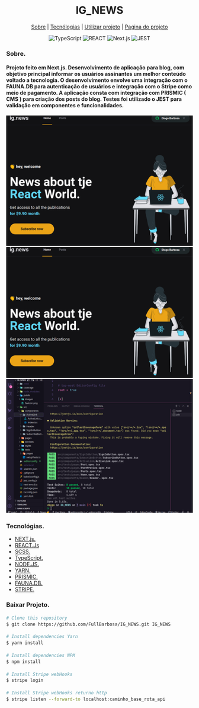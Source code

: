 <div>
  <h1 align="center">IG_NEWS</h1>
  
  <div align="center">

  <a href="#sobre">Sobre</a> 
    |
  <a href="#tecnologias">Tecnólogias</a>
    |
  <a href="#dependências">Utilizar projeto</a>
    |
  <a href="#Projeto">Pagina do projeto</a>

  </div>
</div>

<div >
<div align="center">
  <img src="https://img.shields.io/badge/TypeScript-007ACC?style=for-the-badge&logo=typescript&logoColor=white"
        alt="TypeScript">
  <img src="https://img.shields.io/badge/React-20232A?style=for-the-badge&logo=react&logoColor=61DAFB
" alt="REACT">
  <img src="https://img.shields.io/badge/next.js-000000?style=for-the-badge&logo=next.js&logoColor=white" alt="Next.js">
  <img src="	https://img.shields.io/badge/Jest-C21325?style=for-the-badge&logo=jest&logoColor=white" alt="JEST">
</div>
</div>

<div>
  <h3>Sobre.</h3>
  <h4 id="sobre" > <b>Projeto feito em Next.js.</b>
   Desenvolvimento de aplicação para blog, com objetivo principal informar os usuários assinantes um melhor conteúdo voltado a tecnologia. O desenvolvimento envolve uma integração com o FAUNA.DB para autenticação de usuários e integração com o Stripe como meio de pagamento. A aplicação consta com integração com PRISMIC ( CMS ) para criação dos posts do blog. Testes foi utilizado o JEST para validação em componentes e funcionalidades.
  </h4>

  <img src="./docs/image/ignews.png" alt="Gif">
  <img src="./docs/image/ignews.png" alt="Gif">
  <img src="./docs/image/testeignews.png" alt="Gif">
</div>

<div id="tecnologias">
  <h3>Tecnológias.</h3>
  <ul>
    <li>
      <a href="https://nextjs.org/">NEXT.js.
      </a>
    </li>
    <li>
      <a href="https://pt-br.reactjs.org/docs/getting-started.html">REACT.Js
      </a>
    </li>
    <li>
      <a href="https://sass-lang.com/">
        SCSS.
      </a>
    </li>
    <li>
      <a href="https://www.typescriptlang.org/">
        TypeScript.
      </a>
    </li>
    <li>
      <a href="https://nodejs.org/pt-br/docs/">
        NODE.JS.
      </a>
    </li>
    <li>
      <a href="https://classic.yarnpkg.com/en/docs/">
        YARN.
      </a>
    </li>
     <li>
      <a href="https://prismic.io/">
        PRISMIC.
      </a>
    </li>
     </li>
     <li>
      <a href="https://fauna.com/">
        FAUNA.DB.
      </a>
    </li>
     </li>
     <li>
      <a href="https://stripe.com/br">
        STRIPE.
      </a>
    </li>
  </ul>
  
</div>

<div id="dependencias">

<h3>Baixar Projeto.</h3>  

```bash
# Clone this repository
$ git clone https://github.com/FullBarbosa/IG_NEWS.git IG_NEWS

# Install dependencies Yarn
$ yarn install

# Install dependencies NPM
$ npm install

# Install Stripe webHooks 
$ stripe login 

# Install Stripe webHooks returno http 
$ stripe listen --forward-to localhost:caminho_base_rota_api
```
 </div>